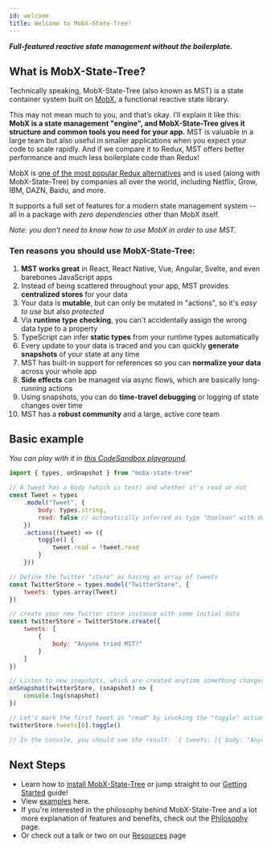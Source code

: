 ```yaml
---
id: welcome
title: Welcome to MobX-State-Tree!
---
```


<div id="codefund"></div>

**_Full-featured reactive state management without the boilerplate._**

## What is MobX-State-Tree?

Technically speaking, MobX-State-Tree (also known as MST) is a state container system built on [MobX](https://github.com/mobxjs/mobx), a functional reactive state library.

This may not mean much to you, and that’s okay. I’ll explain it like this: **MobX is a state management "engine", and MobX-State-Tree gives it structure and common tools you need for your app.** MST is valuable in a large team but also useful in smaller applications when you expect your code to scale rapidly. And if we compare it to Redux, MST offers better performance and much less boilerplate code than Redux!

MobX is [one of the most popular Redux alternatives](https://2019.stateofjs.com/data-layer/mobx/) and is used (along with MobX-State-Tree) by companies all over the world, including Netflix, Grow, IBM, DAZN, Baidu, and more.

It supports a full set of features for a modern state management system -- all in a package with _zero dependencies_ other than MobX itself.

_Note: you don't need to know how to use MobX in order to use MST._

### Ten reasons you should use MobX-State-Tree:

1. **MST works great** in React, React Native, Vue, Angular, Svelte, and even barebones JavaScript apps
2. Instead of being scattered throughout your app, MST provides **centralized stores** for your data
3. Your data is **mutable**, but can only be mutated in "actions", so it's _easy to use_ but also _protected_
4. Via **runtime type checking**, you can't accidentally assign the wrong data type to a property
5. TypeScript can infer **static types** from your runtime types automatically
6. Every update to your data is traced and you can quickly **generate snapshots** of your state at any time
7. MST has built-in support for references so you can **normalize your data** across your whole app
8. **Side effects** can be managed via async flows, which are basically long-running actions
9. Using snapshots, you can do **time-travel debugging** or logging of state changes over time
10. MST has a **robust community** and a large, active core team

## Basic example

_You can play with it in [this CodeSandbox playground](https://codesandbox.io/s/boring-pond-cmooq?file=/src/index.js)._

```javascript
import { types, onSnapshot } from "mobx-state-tree"

// A tweet has a body (which is text) and whether it's read or not
const Tweet = types
    .model("Tweet", {
        body: types.string,
        read: false // automatically inferred as type "boolean" with default "false"
    })
    .actions((tweet) => ({
        toggle() {
            tweet.read = !tweet.read
        }
    }))

// Define the Twitter "store" as having an array of tweets
const TwitterStore = types.model("TwitterStore", {
    tweets: types.array(Tweet)
})

// create your new Twitter store instance with some initial data
const twitterStore = TwitterStore.create({
    tweets: [
        {
            body: "Anyone tried MST?"
        }
    ]
})

// Listen to new snapshots, which are created anytime something changes
onSnapshot(twitterStore, (snapshot) => {
    console.log(snapshot)
})

// Let's mark the first tweet as "read" by invoking the "toggle" action
twitterStore.tweets[0].toggle()

// In the console, you should see the result: `{ tweets: [{ body: "Anyone tried MST?", read: true }]}`
```

## Next Steps

-   Learn how to [install MobX-State-Tree](./installation.md) or jump straight to our [Getting Started](./getting-started.md) guide!
-   View [examples](./examples.md) here.
-   If you're interested in the philosophy behind MobX-State-Tree and a lot more explanation of features and benefits, check out the [Philosophy](./philosophy.md) page.
-   Or check out a talk or two on our [Resources](./../tips/resources.md) page
